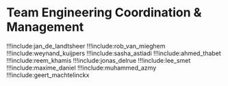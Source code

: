 # Team Engineering Coordination & Management

!!!include:jan_de_landtsheer
!!!include:rob_van_mieghem
!!!include:weynand_kuijpers
!!!include:sasha_astiadi
!!!include:ahmed_thabet
!!!include:reem_khamis
!!!include:jonas_delrue
!!!include:lee_smet
!!!include:maxime_daniel
!!!include:muhammed_azmy
!!!include:geert_machtelinckx
